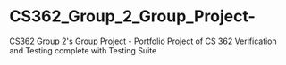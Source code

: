 # CS362_Group_2_Group_Project-
CS362 Group 2's Group Project - Portfolio Project of CS 362 Verification and Testing complete with Testing Suite
